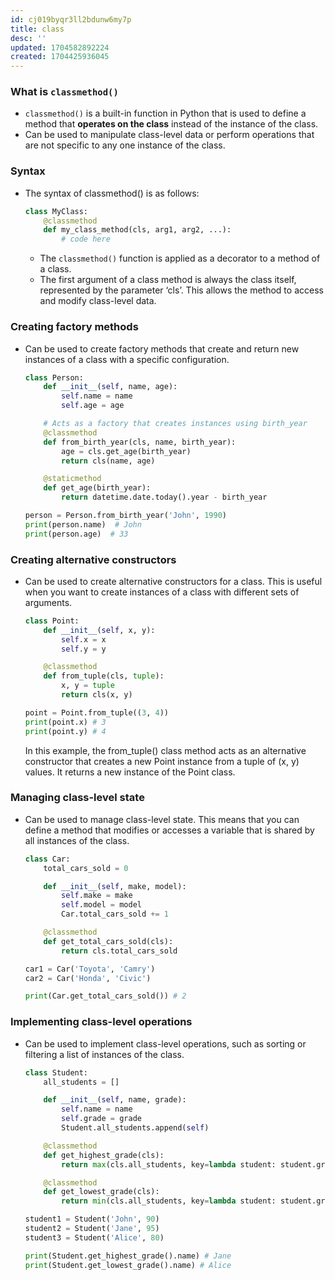 ```yaml
---
id: cj019byqr3ll2bdunw6my7p
title: class
desc: ''
updated: 1704582892224
created: 1704425936045
---
```


### What is `classmethod()`

-   `classmethod()` is a built-in function in Python that is used to define a method that **operates on the class** instead of the instance of the class.
-   Can be used to manipulate class-level data or perform operations that are not specific to any one instance of the class.

### Syntax

-   The syntax of classmethod() is as follows:
    ```py
    class MyClass:
        @classmethod
        def my_class_method(cls, arg1, arg2, ...):
            # code here
    ```
    -   The `classmethod()` function is applied as a decorator to a method of a class.
    -   The first argument of a class method is always the class itself, represented by the parameter ‘cls’. This allows the method to access and modify class-level data.

### Creating factory methods

-   Can be used to create factory methods that create and return new instances of a class with a specific configuration.

    ```py
    class Person:
        def __init__(self, name, age):
            self.name = name
            self.age = age

        # Acts as a factory that creates instances using birth_year
        @classmethod
        def from_birth_year(cls, name, birth_year):
            age = cls.get_age(birth_year)
            return cls(name, age)

        @staticmethod
        def get_age(birth_year):
            return datetime.date.today().year - birth_year

    person = Person.from_birth_year('John', 1990)
    print(person.name)  # John
    print(person.age)  # 33
    ```

### Creating alternative constructors

-   Can be used to create alternative constructors for a class. This is useful when you want to create instances of a class with different sets of arguments.

    ```py
    class Point:
        def __init__(self, x, y):
            self.x = x
            self.y = y

        @classmethod
        def from_tuple(cls, tuple):
            x, y = tuple
            return cls(x, y)

    point = Point.from_tuple((3, 4))
    print(point.x) # 3
    print(point.y) # 4
    ```

    In this example, the from_tuple() class method acts as an alternative constructor that creates a new Point instance from a tuple of (x, y) values. It returns a new instance of the Point class.

### Managing class-level state

-   Can be used to manage class-level state. This means that you can define a method that modifies or accesses a variable that is shared by all instances of the class.

    ```py
    class Car:
        total_cars_sold = 0

        def __init__(self, make, model):
            self.make = make
            self.model = model
            Car.total_cars_sold += 1

        @classmethod
        def get_total_cars_sold(cls):
            return cls.total_cars_sold

    car1 = Car('Toyota', 'Camry')
    car2 = Car('Honda', 'Civic')

    print(Car.get_total_cars_sold()) # 2
    ```

### Implementing class-level operations

-   Can be used to implement class-level operations, such as sorting or filtering a list of instances of the class.

    ``` py
    class Student:
        all_students = []

        def __init__(self, name, grade):
            self.name = name
            self.grade = grade
            Student.all_students.append(self)

        @classmethod
        def get_highest_grade(cls):
            return max(cls.all_students, key=lambda student: student.grade)

        @classmethod
        def get_lowest_grade(cls):
            return min(cls.all_students, key=lambda student: student.grade)

    student1 = Student('John', 90)
    student2 = Student('Jane', 95)
    student3 = Student('Alice', 80)

    print(Student.get_highest_grade().name) # Jane
    print(Student.get_lowest_grade().name) # Alice
    ```
